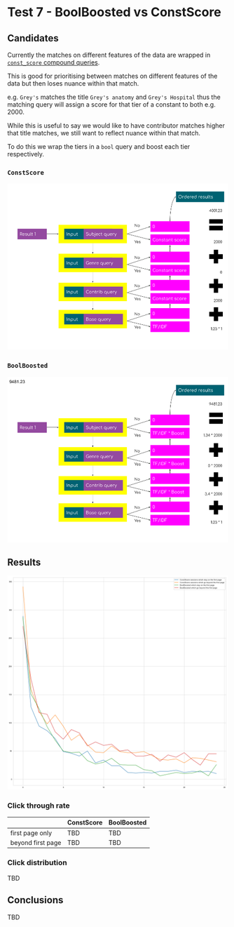 # Test 7 - BoolBoosted vs ConstScore

## Candidates

Currently the matches on different features of the data are wrapped in [`const_score` compound queries](https://www.elastic.co/guide/en/elasticsearch/reference/current/query-dsl-constant-score-query.html).

This is good for prioritising between matches on different features of the data but then loses nuance within that match.

e.g. `Grey's` matches the title `Grey's anatomy` and `Grey's Hospital` thus the matching query will assign a score for that tier of a constant to both e.g. 2000.

While this is useful to say we would like to have contributor matches higher that title matches, we still want to reflect nuance within that match.

To do this we wrap the tiers in a `bool` query and boost each tier respectively.

### `ConstScore`

![ConstScore calculation](../../.gitbook/assets/scoring-constscore.png)

### `BoolBoosted`

![BoolBoosted calculation](../../.gitbook/assets/scoring-boolboosted%20%281%29.png)

## Results

![BoolBoosted calculation](../../.gitbook/assets/constscore_boolboosted_distribution%20%281%29.png)

### Click through rate

|  | ConstScore | BoolBoosted |
| :--- | :--- | :--- |
| first page only | TBD | TBD |
| beyond first page | TBD | TBD |

### Click distribution

TBD

## Conclusions

TBD

